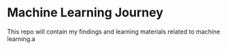 # Machine Learning Journey

This repo will contain my findings and learning materials related to machine learning.a